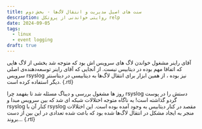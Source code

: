 ```yaml
---
title: سنت‌ های اصیل مدیریت و انتقال لاگ‌ها - بخش دوم
description: روایتی خواندنی از پروتکل relp
date: 2024-09-05
tags:
  - linux
  - event logging
draft: true
---
```

آقای راینر مشغول خواندن لاگ های سرویس اش بود که متوجه شد بخشی از لاگ هایی که اتفاقا مهم بوده در دیتابیس نیست. از آنجایی که آقای راینر توسعه‌دهنده‌ی اصلی سرویس rsyslog نیز بوده ، از همین ابزار برای انتقال لاگ‌ها به دیتابیسی در دیتاسنتر دیگر استفاده کرده است. {.rtl}

روز ها مشغول بررسی و دیباگ مسئله شد تا بفهمد چرا rsyslog دستش را در پوست گردو گذاشته است! به ناگاه متوجه اختلالات شبکه ای شد که بین سرویس مبدا و rsyslog کنار آن با rsyslog مقصد در کنار دیتابیس به وجود آمده بوده است. این اختلالات منجر به ایجاد مشکل در انتقال لاگ‌ها شده بود که باعث شده تعدادی در این بین از دست بروند... {.rtl}